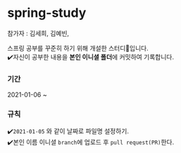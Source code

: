 # spring-study

참가자 : 김세희, 김예빈, 

스프링 공부를 꾸준히 하기 위해 개설한 스터디💯입니다.  
✔️자신이 공부한 내용을 **본인 이니셜 폴더**에 커밋하여 기록합니다.

### 기간
2021-01-06 ~   
  
    
      
### 규칙
✔️`2021-01-05` 와 같이 날짜로 파일명 설정하기.  
✔️본인 이름 이니셜 `branch`에 업로드 후 `pull request(PR)`한다.

